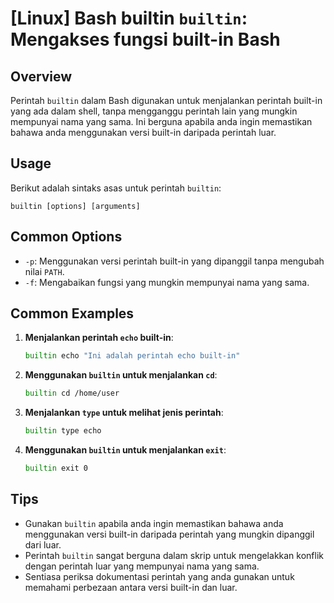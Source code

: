 # [Linux] Bash builtin `builtin`: Mengakses fungsi built-in Bash

## Overview
Perintah `builtin` dalam Bash digunakan untuk menjalankan perintah built-in yang ada dalam shell, tanpa mengganggu perintah lain yang mungkin mempunyai nama yang sama. Ini berguna apabila anda ingin memastikan bahawa anda menggunakan versi built-in daripada perintah luar.

## Usage
Berikut adalah sintaks asas untuk perintah `builtin`:

```
builtin [options] [arguments]
```

## Common Options
- `-p`: Menggunakan versi perintah built-in yang dipanggil tanpa mengubah nilai `PATH`.
- `-f`: Mengabaikan fungsi yang mungkin mempunyai nama yang sama.

## Common Examples

1. **Menjalankan perintah `echo` built-in**:
   ```bash
   builtin echo "Ini adalah perintah echo built-in"
   ```

2. **Menggunakan `builtin` untuk menjalankan `cd`**:
   ```bash
   builtin cd /home/user
   ```

3. **Menjalankan `type` untuk melihat jenis perintah**:
   ```bash
   builtin type echo
   ```

4. **Menggunakan `builtin` untuk menjalankan `exit`**:
   ```bash
   builtin exit 0
   ```

## Tips
- Gunakan `builtin` apabila anda ingin memastikan bahawa anda menggunakan versi built-in daripada perintah yang mungkin dipanggil dari luar.
- Perintah `builtin` sangat berguna dalam skrip untuk mengelakkan konflik dengan perintah luar yang mempunyai nama yang sama.
- Sentiasa periksa dokumentasi perintah yang anda gunakan untuk memahami perbezaan antara versi built-in dan luar.